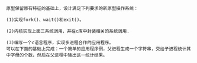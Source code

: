    原型保留原有特征的基础上，设计满足下列要求的新原型操作系统：

    (1)实现fork()、wait()和exit()。

    (2)内核实现上面三系统调用，并在c库中封装相关的系统调用.

    (3)编写一个c语言程序，实现多进程合作的应用程序。
    可以在下面的基础上完成：一个简单的应用程序例，父进程生成一个字符串，交给子进程统计其中字母的个数，然后在父进程中输出这一统计结果。

